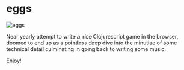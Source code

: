 # eggs

![eggs](http://cdn.cnn.com/cnnnext/dam/assets/110929041601-carton-of-eggs-story-top.jpg)

Near yearly attempt to write a nice Clojurescript game in the browser, doomed to end up as a pointless deep dive into the minutiae of some technical detail culminating in going back to writing some music.

Enjoy!

